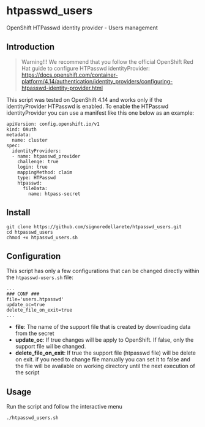# htpasswd_users
OpenShift HTPasswd identity provider - Users management

## Introduction
> Warning!!!
We recommend that you follow the official OpenShift Red Hat guide to configure HTPasswd identityProvider:
https://docs.openshift.com/container-platform/4.14/authentication/identity_providers/configuring-htpasswd-identity-provider.html

This script was tested on OpenShift 4.14 and works only if the identityProvider HTPasswd is enabled.
To enable the HTPasswd identityProvider you can use a manifest like this one below as an example:
```
apiVersion: config.openshift.io/v1
kind: OAuth
metadata:
  name: cluster
spec:
  identityProviders:
  - name: htpasswd_provider
    challenge: true
    login: true
    mappingMethod: claim
    type: HTPasswd
    htpasswd:
      fileData:
        name: htpass-secret
```

## Install
```
git clone https://github.com/signoredellarete/htpasswd_users.git
cd htpasswd_users
chmod +x htpasswd_users.sh
```

## Configuration
This script has only a few configurations that can be changed directly within the `htpasswd-users.sh` file:
```
...
### CONF ###
file='users.htpasswd'
update_oc=true
delete_file_on_exit=true 
...
```
- **file**: The name of the support file that is created by downloading data from the secret
- **update_oc**: If true changes will be apply to OpenShift. If false, only the support file wil be changed.
- **delete_file_on_exit**: If true the support file (htpasswd file) will be delete on exit. if you need to change file manually you can set it to false and the file will be available on working directory until the next execution of the script

## Usage
Run the script and follow the interactive menu
```
./htpasswd_users.sh
```




